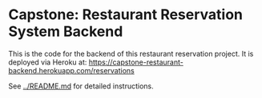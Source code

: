 # Capstone: Restaurant Reservation System Backend

This is the code for the backend of this restaurant reservation project. It is deployed via Heroku at: 
https://capstone-restaurant-backend.herokuapp.com/reservations

See [../README.md](../README.md) for detailed instructions.
